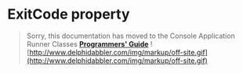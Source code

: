 # ExitCode property #

> Sorry, this documentation has moved to the Console Application Runner Classes **[Programmers' Guide](http://wiki.delphidabbler.com/index.php/Docs/TPJCustomConsoleAppExitCode)** ![http://www.delphidabbler.com/img/markup/off-site.gif](http://www.delphidabbler.com/img/markup/off-site.gif)
